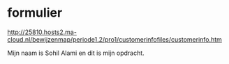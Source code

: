 # formulier

http://25810.hosts2.ma-cloud.nl/bewijzenmap/periode1.2/pro1/customerinfofiles/customerinfo.htm

Mijn naam is Sohil Alami en dit is mijn opdracht.
